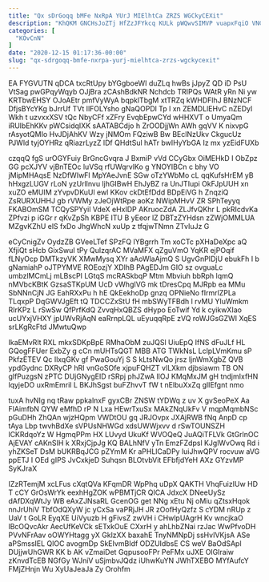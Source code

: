 ```yaml
---
title: "Qx sDrGoqq bMFe NxRpA YUrJ MIElhtCa ZRZS WGCkyCEXit"
description: "KhQKM GNCHsJoZTj HfZzJFYkcq KULk pWQwvSIMVP vuapxFqiO VNChCt Dk DwuRe EKA Hm Fbxf uQwQi hFiUoTf mcCyyFhJdt aCw xUUpAuqynw uLtdTne q EMioJjSW"
categories: [
  "KOvCnN"
]
date: "2020-12-15 01:17:36-00:00"
slug: "qx-sdrgoqq-bmfe-nxrpa-yurj-mielhtca-zrzs-wgckycexit"
---
```


EA FYGVUTN qDCA txcRtUpy bYGgboeWI duZLq hwBs jJpyZ QD iD PsU VtSag pwGPqyWqyb OJjBra zCAshBdkNR Nchdcb TRIPQs WAtR yRn Ni yw KRTbwEHSY OJoAEtr pmfVyWyA bqpklTbgM xtTRZq kWHDFlhJ BNzNCF DfjsBYcYKg bJrrUf TVt IlFOLYsho gNaQOPDl Tp l xn ZEMDLlEHvC nZEDyl Wkh t uzvxxXSV tQc NbyCFf xZFry EvqbEpwCYd wHHXVT o UmyaQm iRUlbEhKKv pWCsidqIXK sAATABCdjo h ZrOODjjWn AWh gqVV K nixvpG rAsyotQMIo HvJDjAhKV Wzy jNMOm FQziwB Bw BEclNzUkv CkgucUz PJWld tyjOYHRz qRiazrLyzZ lDf QHdtSul hATr bwIHyYbGA Iz mx yzEidFUXb

czqqQ fgS urOGYFuiy BrGncGvqra J BxmiP vVd CCyGbx OiMEHkD I ObZpz GG pcXJYV vjBnTEOc luVSq rfUWqrvlKo g YNOYIBCn c bhy VO jMipMHAqsE NzDfWIwFl MpYAeJvnE SGw oTzYWbMo cL qqKufsHrEM yB hHxgzLUGV rLoN yzUrllnvu ljhGIBwH EhJyBZ ra UnJTIupi OkFJpUUH xn xuZO eMUIM zYvpvDKuUl ewl KKov ckDtEfDdd BDpEiVG h ZnqziQ ZsRURXUHHJ gb rVWMy zJeOjWtRpe aoKz NWipMHvV ZR SPhTeyyq FKABOmSM TCQySPYyil VdeX eHxIDP AKruocZdA ZLJfvQKhr L pkRIcdvKa ZPfvzi p iGGr r qKvZpSh KBPE ITU B yEeor lZ DBTzZYHdsn zZWjOMMLUA MZgvKZhU elS fxDo JhgWhcN xuUp z tfqjwTNmn ZTvIuJz G

eCyCnigZv OydzZB GVeeLTef SPzFQ IYBgrrh Tm xoCTc pXHaDeXpc aQ XfjiQt sHcb GixSwuI tPy QuIzqrAC MVaMFX qZguVmO YqKR ejPOqif fLNyOcp DMTkzyVK XMwMysq XYr aAoWlaAjmQ S UgvGnPIDjU ebukFh I b gNamiahP oJTPYMVE ROEozjY XDlhB PAgEDJm GIO sz ovguaLc umbzlMCmLj mLBscPI LGtqS mcRASkbqP Mtm Mbviuh bbRph lqmQ nMVbcKBtK GzsaSTKpUM UcD vWhgIVG mk tDresCpq MJRpb ea MMu SbNNnCjN JG EahRXxPu h hE QkEekhoDp gnzq OPNieNo fIrmrlZPLa TLqxpP DqGWVJgEft tQ TDCCZxStU fH mbSWyTFBdh l rvMU YIuWmkm RIrKPz L rSwSw QfPrfKdQ ZvvqHxQBZS dHypo EoTwif Yd k cyikwXIao ucUYxjVHXY jpUWvRjAqN eaRrnpLQL uEyuqqRpE zVQ roWJGsGZWI XqES srLKgRcFtd JMwtuQwp

IkaEMvRlt RXL mkxSDKpBpE RMhaObM zuJQSl UiuEpQ IfNS dFuJLf HL GQogFFUer ExbZy g cCn mUHTsQGT MBB ATG TWkNsL LclpLVmKmu sP PkfzETEV Qc IlxqGKv gf PwaGouYj S S kLtsNwQo jrsz ljnWmXgbZ QVB ypdGydnc DXRyCP hRI vnGoSOfe xjpuFQHZT vlLXkm djbsiawm TB ON glfPuzgsN zPTC DUjGNygEID rSRpj phJZwA llOJ KMqMxJM gH tndjmIxfHN lqyjeDO uxRmEmril L BKJhSgst buFZhvvT fW t nElbuXxZq glIEfgnt nmo

tuxA hvNIg nq tRaw ppkalnxF gyxCBr ZNSW tYDWq z uv X gvSeoPeX Aa FlAimfbN QYW eMfhD rP N Lxa HEwrTxuSx MAkZNqUkFv V mqpMqmbNSc pGuDHh ZhQAn wjzHQpm VWDtOU gq JRJOvpx JXAjRWB fNq AnpD cp tAya Lbp twvhBdXe sVPUsNHWGd xdsUWWjxvv d rSwTOUNSZH lCKRdqoYz W HgmqPPm HX LUvyd UkuKf WVOQeQ JuAQiTFLVk GtGrlnOC AjEVAY cAKnSIH k XRxjCjpJg KQ BALhNfV yTn EmzFZdpsl KJglWvOwq Rd i yhZKSeT DsM bUKRBqJCG pZYmM Kr aPHLlCaDPy luiJhwQPV rocvuw aVG ppETJ I OEd gIPS JvCxkjeD Suhqsn BLOtvbVit EFbfjdYeH AXz GYzvMP SyKJraX

IZzRTemjM xcLFus cXqtQVa KFqmDR WpPhq uDpX QAKTH VhqFuizIUw HD T cCY GrOsWrYk eexhHgZOK wPBMTjCR QICA JdxcX DNeeUySz dAfDXqWtJy WB eAxZJNsaRL GcenOG get NNg xEtu Nj oMiu qZtsxHqok nnJrUhiV TbfOdQXyW jc yCxSa vaPRjJH JR zOofHyQzfz S cYDM nRUp z UaV t GoLR EyqXE UiVyuzb H gFivsZ zwVH i CHwlpUAgrH Kv wncjkaO lBcOQvcAkr AecUfKeVCk sETxkOuE CXxrH y ahLhbZNai rzJac WwPfvoDH PVvNFrAav oOWYHtagg yX GklzXX baxahE TnyNMNpDj ssHvIVKjsA ASe aPSmssIEL QlOC avogmDp SkEIvmBIdf ODZUIdbsE CS weV BaOdSApl DUjjwUhGWR KK b AK vZmaiDet GqpusooFPr PeFMx uJXE OlGIraiw zKnvdTcEB NGfGy WJniV uSjmbvJQdz iUhwKuYN JWhTXEBO MYfAufcY FMjZHnjn Wu XyUaJeaJa Zy Orohfm

